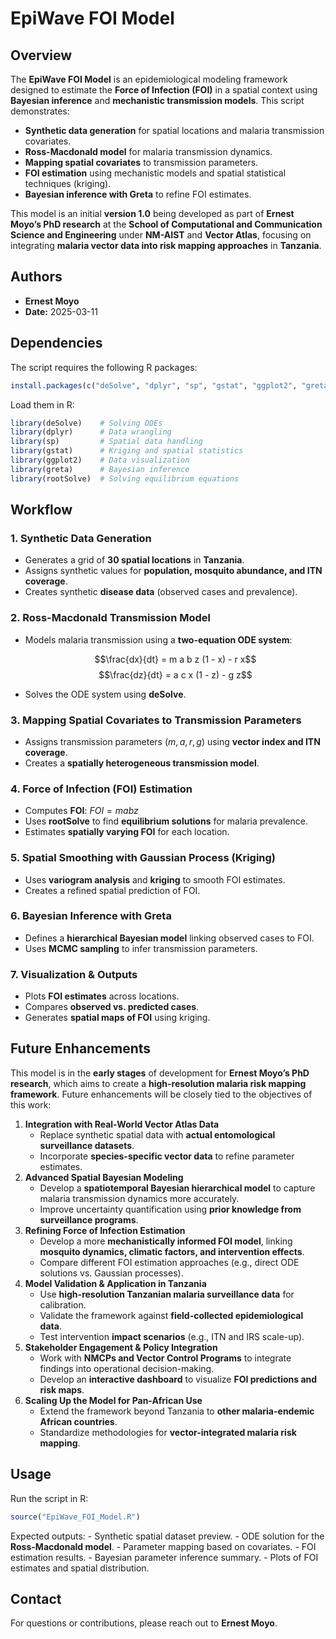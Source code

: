 # EpiWave FOI Model

## Overview

The **EpiWave FOI Model** is an epidemiological modeling framework designed to estimate the **Force of Infection (FOI)** in a spatial context using **Bayesian inference** and **mechanistic transmission models**. This script demonstrates:

-   **Synthetic data generation** for spatial locations and malaria transmission covariates.
-   **Ross-Macdonald model** for malaria transmission dynamics.
-   **Mapping spatial covariates** to transmission parameters.
-   **FOI estimation** using mechanistic models and spatial statistical techniques (kriging).
-   **Bayesian inference with Greta** to refine FOI estimates.

This model is an initial **version 1.0** being developed as part of **Ernest Moyo’s PhD research** at the **School of Computational and Communication Science and Engineering** under **NM-AIST** and **Vector Atlas**, focusing on integrating **malaria vector data into risk mapping approaches** in **Tanzania**.

## Authors

-   **Ernest Moyo**
-   **Date:** 2025-03-11

## Dependencies

The script requires the following R packages:

``` r
install.packages(c("deSolve", "dplyr", "sp", "gstat", "ggplot2", "greta", "rootSolve"))
```

Load them in R:

``` r
library(deSolve)    # Solving ODEs
library(dplyr)      # Data wrangling
library(sp)         # Spatial data handling
library(gstat)      # Kriging and spatial statistics
library(ggplot2)    # Data visualization
library(greta)      # Bayesian inference
library(rootSolve)  # Solving equilibrium equations
```

## Workflow

### 1. **Synthetic Data Generation**

-   Generates a grid of **30 spatial locations** in **Tanzania**.
-   Assigns synthetic values for **population, mosquito abundance, and ITN coverage**.
-   Creates synthetic **disease data** (observed cases and prevalence).

### 2. **Ross-Macdonald Transmission Model**

-   Models malaria transmission using a **two-equation ODE system**:

    $$\frac{dx}{dt} = m a b z (1 - x) - r x$$ $$\frac{dz}{dt} = a c x (1 - z) - g z$$

-   Solves the ODE system using **deSolve**.

### 3. **Mapping Spatial Covariates to Transmission Parameters**

-   Assigns transmission parameters ($m, a, r, g$) using **vector index and ITN coverage**.
-   Creates a **spatially heterogeneous transmission model**.

### 4. **Force of Infection (FOI) Estimation**

-   Computes **FOI**: $FOI = m a b z$
-   Uses **rootSolve** to find **equilibrium solutions** for malaria prevalence.
-   Estimates **spatially varying FOI** for each location.

### 5. **Spatial Smoothing with Gaussian Process (Kriging)**

-   Uses **variogram analysis** and **kriging** to smooth FOI estimates.
-   Creates a refined spatial prediction of FOI.

### 6. **Bayesian Inference with Greta**

-   Defines a **hierarchical Bayesian model** linking observed cases to FOI.
-   Uses **MCMC sampling** to infer transmission parameters.

### 7. **Visualization & Outputs**

-   Plots **FOI estimates** across locations.
-   Compares **observed vs. predicted cases**.
-   Generates **spatial maps of FOI** using kriging.

## Future Enhancements

This model is in the **early stages** of development for **Ernest Moyo’s PhD research**, which aims to create a **high-resolution malaria risk mapping framework**. Future enhancements will be closely tied to the objectives of this work:

1.  **Integration with Real-World Vector Atlas Data**
    -   Replace synthetic spatial data with **actual entomological surveillance datasets**.
    -   Incorporate **species-specific vector data** to refine parameter estimates.
2.  **Advanced Spatial Bayesian Modeling**
    -   Develop a **spatiotemporal Bayesian hierarchical model** to capture malaria transmission dynamics more accurately.
    -   Improve uncertainty quantification using **prior knowledge from surveillance programs**.
3.  **Refining Force of Infection Estimation**
    -   Develop a more **mechanistically informed FOI model**, linking **mosquito dynamics, climatic factors, and intervention effects**.
    -   Compare different FOI estimation approaches (e.g., direct ODE solutions vs. Gaussian processes).
4.  **Model Validation & Application in Tanzania**
    -   Use **high-resolution Tanzanian malaria surveillance data** for calibration.
    -   Validate the framework against **field-collected epidemiological data**.
    -   Test intervention **impact scenarios** (e.g., ITN and IRS scale-up).
5.  **Stakeholder Engagement & Policy Integration**
    -   Work with **NMCPs and Vector Control Programs** to integrate findings into operational decision-making.
    -   Develop an **interactive dashboard** to visualize **FOI predictions and risk maps**.
6.  **Scaling Up the Model for Pan-African Use**
    -   Extend the framework beyond Tanzania to **other malaria-endemic African countries**.
    -   Standardize methodologies for **vector-integrated malaria risk mapping**.

## Usage

Run the script in R:

``` r
source("EpiWave_FOI_Model.R")
```

Expected outputs: - Synthetic spatial dataset preview. - ODE solution for the **Ross-Macdonald model**. - Parameter mapping based on covariates. - FOI estimation results. - Bayesian parameter inference summary. - Plots of FOI estimates and spatial distribution.

## Contact

For questions or contributions, please reach out to **Ernest Moyo**.
